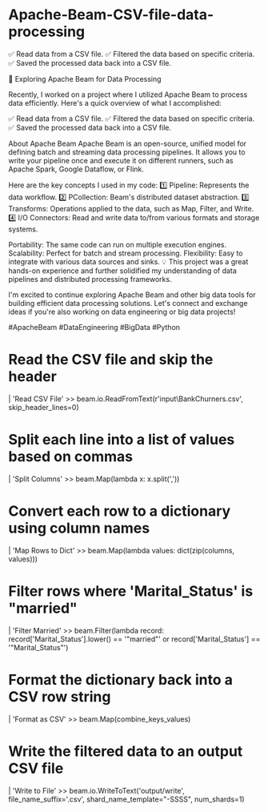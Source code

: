 # Apache-Beam-CSV-file-data-processing
✅ Read data from a CSV file. ✅ Filtered the data based on specific criteria. ✅ Saved the processed data back into a CSV file.


🚀 Exploring Apache Beam for Data Processing

Recently, I worked on a project where I utilized Apache Beam to process data efficiently. Here's a quick overview of what I accomplished:

✅ Read data from a CSV file.
✅ Filtered the data based on specific criteria.
✅ Saved the processed data back into a CSV file.

About Apache Beam
Apache Beam is an open-source, unified model for defining batch and streaming data processing pipelines. It allows you to write your pipeline once and execute it on different runners, such as Apache Spark, Google Dataflow, or Flink.

Here are the key concepts I used in my code:
1️⃣ Pipeline: Represents the data workflow.
2️⃣ PCollection: Beam's distributed dataset abstraction.
3️⃣ Transforms: Operations applied to the data, such as Map, Filter, and Write.
4️⃣ I/O Connectors: Read and write data to/from various formats and storage systems.

Portability: The same code can run on multiple execution engines.
Scalability: Perfect for batch and stream processing.
Flexibility: Easy to integrate with various data sources and sinks.
💡 This project was a great hands-on experience and further solidified my understanding of data pipelines and distributed processing frameworks.

I'm excited to continue exploring Apache Beam and other big data tools for building efficient data processing solutions.
Let's connect and exchange ideas if you're also working on data engineering or big data projects!

#ApacheBeam #DataEngineering #BigData #Python



# Read the CSV file and skip the header
| 'Read CSV File' >> beam.io.ReadFromText(r'input\BankChurners.csv', skip_header_lines=0)

# Split each line into a list of values based on commas
| 'Split Columns' >> beam.Map(lambda x: x.split(','))

# Convert each row to a dictionary using column names
| 'Map Rows to Dict' >> beam.Map(lambda values: dict(zip(columns, values)))

# Filter rows where 'Marital_Status' is "married"
| 'Filter Married' >> beam.Filter(lambda record: record['Marital_Status'].lower() == '"married"' or record['Marital_Status'] == '"Marital_Status"')

# Format the dictionary back into a CSV row string
| 'Format as CSV' >> beam.Map(combine_keys_values)

# Write the filtered data to an output CSV file
| 'Write to File' >> beam.io.WriteToText('output/write', file_name_suffix='.csv', shard_name_template="-SSSS", num_shards=1)
